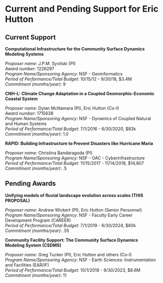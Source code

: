 # Current and Pending Support for Eric Hutton

## Current Support

**Computational Infrastructure for the Community Surface Dynamics Modeling Systems**

*Proposer name*: J.P.M. Syvitski (PI)  
*Award number*: 1226297  
*Program Name/Sponsoring Agency*: NSF - Geoinformatics  
*Period of Performance/Total Budget*: 10/15/12 – 9/30/18, $3.4M  
*Commitment (months/year)*: 9

**CNH-L: Climate Change Adaptation in a Coupled Geomorphic-Economic Coastal System**

*Proposer name*: Dylan McNamara (PI), Eric Hutton (Co-I)  
*Award number*: 1715638  
*Program Name/Sponsoring Agency*: NSF - Dynamics of Coupled Natural and Human Systems  
*Period of Performance/Total Budget*: 7/1/2016 - 6/30/2020, $83k  
*Commitment (months/year)*: 1.0  

**RAPID: Building Infrastructure to Prevent Disasters like Hurricane Maria**

*Proposer name*: Christina Bandaragoda (PI)  
*Program Name/Sponsoring Agency*: NSF - OAC - Cyberinfrastructure  
*Period of Performance/Total Budget*: 11/15/2017 - 11/14/2018, $14,807  
*Commitment (months/year)*: .5

## Pending Awards   

**Unifying models of fluvial landscape evolution across scales (THIS PROPOSAL)** 

*Proposer name*: Andrew Wickert (PI), Eric Hutton (Senior Personnel)  
*Program Name/Sponsoring Agency*: NSF - Faculty Early Career Development Program (CAREER)  
*Period of Performance/Total Budget*: 7/1/2019 - 6/30/2024, $60k  
*Commitment (months/year)*: .55


**Community Facility Support: The Community Surface Dynamics Modeling System (CSDMS)**

*Proposer name*: Greg Tucker (PI), Eric Hutton and others (Co-I)  
*Program Name/Sponsoring Agency*: NSF - Earth Sciences: Instrumentation and Facilities (EAR/IF)  
*Period of Performance/Total Budget*: 10/1/2018 - 9/30/2023, $8.6M  
*Commitment (months/year)*: 11
